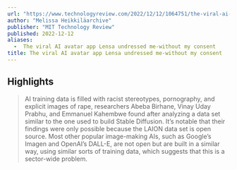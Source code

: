```yaml
---
url: "https://www.technologyreview.com/2022/12/12/1064751/the-viral-ai-avatar-app-lensa-undressed-me-without-my-consent/"
author: "Melissa Heikkiläarchive"
publisher: "MIT Technology Review"
published: 2022-12-12
aliases:
  -  The viral AI avatar app Lensa undressed me-without my consent
title: The viral AI avatar app Lensa undressed me-without my consent
---
```


## Highlights
> AI training data is filled with racist stereotypes, pornography, and explicit images of rape, researchers Abeba Birhane, Vinay Uday Prabhu, and Emmanuel Kahembwe found after analyzing a data set similar to the one used to build Stable Diffusion. It’s notable that their findings were only possible because the LAION data set is open source. Most other popular image-making AIs, such as Google’s Imagen and OpenAI’s DALL-E, are not open but are built in a similar way, using similar sorts of training data, which suggests that this is a sector-wide problem.

